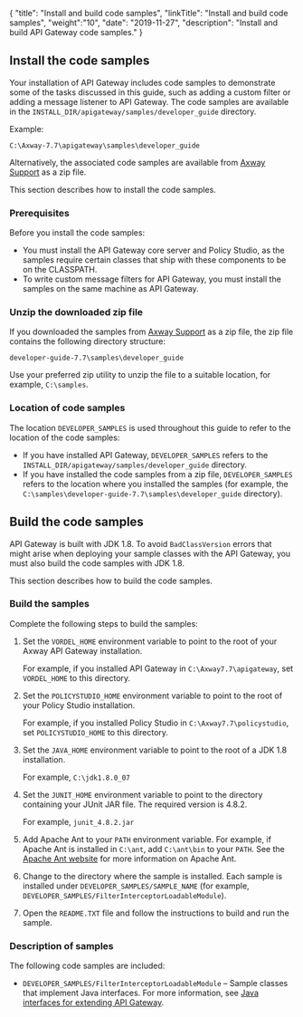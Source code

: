 {
"title": "Install and build code samples",
"linkTitle": "Install and build code samples",
"weight":"10",
"date": "2019-11-27",
"description": "Install and build API Gateway code samples."
}

## Install the code samples

Your installation of API Gateway includes code samples to demonstrate some of the tasks discussed in this guide, such as adding a custom filter or adding a message listener to API Gateway. The code samples are available in the `INSTALL_DIR/apigateway/samples/developer_guide` directory.

Example:

```
C:\Axway-7.7\apigateway\samples\developer_guide
```

Alternatively, the associated code samples are available from [Axway Support](https://support.axway.com/) as a zip file.

This section describes how to install the code samples.

### Prerequisites

Before you install the code samples:

* You must install the API Gateway core server and Policy Studio, as the samples require certain classes that ship with these components to be on the CLASSPATH.
* To write custom message filters for API Gateway, you must install the samples on the same machine as API Gateway.

### Unzip the downloaded zip file

If you downloaded the samples from [Axway Support](https://support.axway.com/) as a zip file, the zip file contains the following directory structure:

```
developer-guide-7.7\samples\developer_guide
```

Use your preferred zip utility to unzip the file to a suitable location, for example, `C:\samples`.

### Location of code samples

The location `DEVELOPER_SAMPLES` is used throughout this guide to refer to the location of the code samples:

* If you have installed API Gateway, `DEVELOPER_SAMPLES` refers to the `INSTALL_DIR/apigateway/samples/developer_guide` directory.
* If you have installed the code samples from a zip file, `DEVELOPER_SAMPLES` refers to the location where you installed the samples (for example, the `C:\samples\developer-guide-7.7\samples\developer_guide` directory).

## Build the code samples

API Gateway is built with JDK 1.8. To avoid `BadClassVersion` errors that might arise when deploying your sample classes with the API Gateway, you must also build the code samples with JDK 1.8.

This section describes how to build the code samples.

### Build the samples

Complete the following steps to build the samples:

1. Set the `VORDEL_HOME` environment variable to point to the root of your Axway API Gateway installation.

    For example, if you installed API Gateway in `C:\Axway7.7\apigateway`, set `VORDEL_HOME` to this directory.

2. Set the `POLICYSTUDIO_HOME` environment variable to point to the root of your Policy Studio installation.

    For example, if you installed Policy Studio in `C:\Axway7.7\policystudio`, set `POLICYSTUDIO_HOME` to this directory.

3. Set the `JAVA_HOME` environment variable to point to the root of a JDK 1.8 installation.

    For example, `C:\jdk1.8.0_07`

4. Set the `JUNIT_HOME` environment variable to point to the directory containing your JUnit JAR file. The required version is 4.8.2.

    For example, `junit_4.8.2.jar`

5. Add Apache Ant to your `PATH` environment variable. For example, if Apache Ant is installed in `C:\ant`, add `C:\ant\bin` to your `PATH`. See the [Apache Ant website](http://ant.apache.org/) for more information on Apache Ant.
6. Change to the directory where the sample is installed. Each sample is installed under `DEVELOPER_SAMPLES/SAMPLE_NAME` (for example, `DEVELOPER_SAMPLES/FilterInterceptorLoadableModule`).
7. Open the `README.TXT` file and follow the instructions to build and run the sample.

### Description of samples

The following code samples are included:

* `DEVELOPER_SAMPLES/FilterInterceptorLoadableModule` – Sample classes that implement Java interfaces. For more information, see [Java interfaces for extending API Gateway](/docs/apigtw_devguide/java_extend_gateway).
